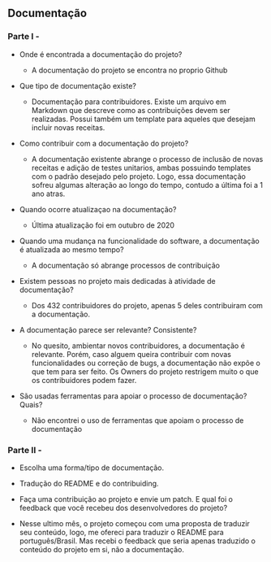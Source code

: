 ## Documentação

### Parte I - 

- Onde é encontrada a documentação do projeto?
  - A documentação do projeto se encontra no proprio Github

- Que tipo de documentação existe?
  - Documentação para contribuidores. Existe um arquivo em Markdown que descreve como as contribuições devem ser realizadas. Possui também um template para aqueles que desejam incluir novas receitas.

- Como contribuir com a documentação do projeto?
  - A documentação existente abrange o processo de inclusão de novas receitas e adição de testes unitarios, ambas possuindo templates com o padrão desejado pelo projeto. Logo, essa documentação sofreu algumas alteração ao longo do tempo, contudo a última foi a 1 ano atras.

- Quando ocorre atualizaçao na documentação? 
  - Última atualização foi em outubro de 2020

- Quando uma mudança na funcionalidade do software, a documentação é atualizada ao mesmo tempo? 
  - A documentação só abrange processos de contribuição

- Existem pessoas no projeto mais dedicadas à atividade de documentação? 
  - Dos 432 contribuidores do projeto, apenas 5 deles contribuiram com a documentação.

- A documentação parece ser relevante? Consistente? 
  - No quesito, ambientar novos contribuidores, a documentação é relevante. Porém, caso alguem queira contribuir com novas funcionalidades ou correção de bugs, a documentação não expõe o que tem para ser feito. Os Owners do projeto restrigem muito o que os contribuidores podem fazer.

- São usadas ferramentas para apoiar o processo de documentação? Quais? 
  - Não encontrei o uso de ferramentas que apoiam o processo de documentação

### Parte II - 

- Escolha uma forma/tipo de documentação.
 - Tradução do README e do contribuiding.
 
- Faça uma contribuição ao projeto e envie um patch. E qual foi o feedback que você recebeu dos desenvolvedores do projeto?
 - Nesse ultimo mês, o projeto começou com uma proposta de traduzir seu conteúdo, logo, me ofereci para traduzir o README para português/Brasil. Mas recebi o feedback que seria apenas traduzido o conteúdo do projeto em si, não a documentação.
